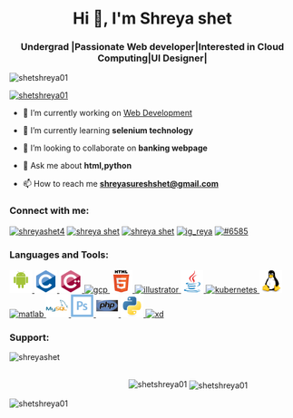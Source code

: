 <h1 align="center">Hi 👋, I'm Shreya shet</h1>
<h3 align="center">Undergrad |Passionate Web developer|Interested in Cloud Computing|UI Designer|</h3>

<p align="left"> <img src="https://komarev.com/ghpvc/?username=shetshreya01&label=Profile%20views&color=0e75b6&style=flat" alt="shetshreya01" /> </p>

<p align="left"> <a href="https://github.com/ryo-ma/github-profile-trophy"><img src="https://github-profile-trophy.vercel.app/?username=shetshreya01" alt="shetshreya01" /></a> </p>

- 🔭 I’m currently working on [Web Development](file:///C:/Users/Shreya%20shet/Desktop/myresume1.html)

- 🌱 I’m currently learning **selenium technology**

- 👯 I’m looking to collaborate on **banking webpage**

- 💬 Ask me about **html,python**

- 📫 How to reach me **shreyasureshshet@gmail.com**

<h3 align="left">Connect with me:</h3>
<p align="left">
<a href="https://twitter.com/shreyashet4" target="blank"><img align="center" src="https://raw.githubusercontent.com/rahuldkjain/github-profile-readme-generator/master/src/images/icons/Social/twitter.svg" alt="shreyashet4" height="30" width="40" /></a>
<a href="https://linkedin.com/in/shreya shet" target="blank"><img align="center" src="https://raw.githubusercontent.com/rahuldkjain/github-profile-readme-generator/master/src/images/icons/Social/linked-in-alt.svg" alt="shreya shet" height="30" width="40" /></a>
<a href="https://fb.com/shreya shet" target="blank"><img align="center" src="https://raw.githubusercontent.com/rahuldkjain/github-profile-readme-generator/master/src/images/icons/Social/facebook.svg" alt="shreya shet" height="30" width="40" /></a>
<a href="https://instagram.com/ig_reya" target="blank"><img align="center" src="https://raw.githubusercontent.com/rahuldkjain/github-profile-readme-generator/master/src/images/icons/Social/instagram.svg" alt="ig_reya" height="30" width="40" /></a>
<a href="https://discord.gg/#6585" target="blank"><img align="center" src="https://raw.githubusercontent.com/rahuldkjain/github-profile-readme-generator/master/src/images/icons/Social/discord.svg" alt="#6585" height="30" width="40" /></a>
</p>

<h3 align="left">Languages and Tools:</h3>
<p align="left"> <a href="https://developer.android.com" target="_blank"> <img src="https://raw.githubusercontent.com/devicons/devicon/master/icons/android/android-original-wordmark.svg" alt="android" width="40" height="40"/> </a> <a href="https://www.cprogramming.com/" target="_blank"> <img src="https://raw.githubusercontent.com/devicons/devicon/master/icons/c/c-original.svg" alt="c" width="40" height="40"/> </a> <a href="https://www.w3schools.com/cpp/" target="_blank"> <img src="https://raw.githubusercontent.com/devicons/devicon/master/icons/cplusplus/cplusplus-original.svg" alt="cplusplus" width="40" height="40"/> </a> <a href="https://cloud.google.com" target="_blank"> <img src="https://www.vectorlogo.zone/logos/google_cloud/google_cloud-icon.svg" alt="gcp" width="40" height="40"/> </a> <a href="https://www.w3.org/html/" target="_blank"> <img src="https://raw.githubusercontent.com/devicons/devicon/master/icons/html5/html5-original-wordmark.svg" alt="html5" width="40" height="40"/> </a> <a href="https://www.adobe.com/in/products/illustrator.html" target="_blank"> <img src="https://www.vectorlogo.zone/logos/adobe_illustrator/adobe_illustrator-icon.svg" alt="illustrator" width="40" height="40"/> </a> <a href="https://www.java.com" target="_blank"> <img src="https://raw.githubusercontent.com/devicons/devicon/master/icons/java/java-original.svg" alt="java" width="40" height="40"/> </a> <a href="https://kubernetes.io" target="_blank"> <img src="https://www.vectorlogo.zone/logos/kubernetes/kubernetes-icon.svg" alt="kubernetes" width="40" height="40"/> </a> <a href="https://www.linux.org/" target="_blank"> <img src="https://raw.githubusercontent.com/devicons/devicon/master/icons/linux/linux-original.svg" alt="linux" width="40" height="40"/> </a> <a href="https://www.mathworks.com/" target="_blank"> <img src="https://upload.wikimedia.org/wikipedia/commons/2/21/Matlab_Logo.png" alt="matlab" width="40" height="40"/> </a> <a href="https://www.mysql.com/" target="_blank"> <img src="https://raw.githubusercontent.com/devicons/devicon/master/icons/mysql/mysql-original-wordmark.svg" alt="mysql" width="40" height="40"/> </a> <a href="https://www.photoshop.com/en" target="_blank"> <img src="https://raw.githubusercontent.com/devicons/devicon/master/icons/photoshop/photoshop-line.svg" alt="photoshop" width="40" height="40"/> </a> <a href="https://www.php.net" target="_blank"> <img src="https://raw.githubusercontent.com/devicons/devicon/master/icons/php/php-original.svg" alt="php" width="40" height="40"/> </a> <a href="https://www.python.org" target="_blank"> <img src="https://raw.githubusercontent.com/devicons/devicon/master/icons/python/python-original.svg" alt="python" width="40" height="40"/> </a> <a href="https://www.adobe.com/products/xd.html" target="_blank"> <img src="https://cdn.worldvectorlogo.com/logos/adobe-xd.svg" alt="xd" width="40" height="40"/> </a> </p>

<h3 align="left">Support:</h3>
<p><a href="https://www.buymeacoffee.com/shreyashet"> <img align="left" src="https://cdn.buymeacoffee.com/buttons/v2/default-yellow.png" height="50" width="210" alt="shreyashet" /></a></p><br><br>

<p><img align="left" src="https://github-readme-stats.vercel.app/api/top-langs?username=shetshreya01&show_icons=true&locale=en&layout=compact" alt="shetshreya01" /></p>

<p>&nbsp;<img align="center" src="https://github-readme-stats.vercel.app/api?username=shetshreya01&show_icons=true&locale=en" alt="shetshreya01" /></p>

<p><img align="center" src="https://github-readme-streak-stats.herokuapp.com/?user=shetshreya01&" alt="shetshreya01" /></p>
